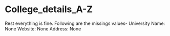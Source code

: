 # College_details_A-Z
Rest everything is fine.
Following are the missings values-
University Name: None
Website: None
Address: None
